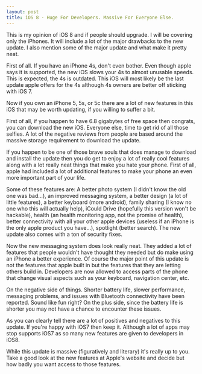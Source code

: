 ```yaml
---
layout: post
title: iOS 8 - Huge For Developers. Massive For Everyone Else.
---
```


This is my opinion of iOS 8 and if people should upgrade. 
I will be covering only the iPhones. It will include a lot 
of the major drawbacks to the new update. I also mention some 
of the major update and what make it pretty neat.

First of all. If you have an iPhone 4s, don't even bother. Even 
though apple says it is supported, the new iOS slows your 4s to 
almost unusable speeds. This is expected, the 4s is outdated. This 
iOS will most likely be the last update apple offers for the 4s 
although 4s owners are better off sticking with iOS 7.

Now if you own an iPhone 5, 5s, or 5c there are a lot of new 
features in this iOS that may be worth updating, if you willing 
to suffer a bit.

First of all, if you happen to have 6.8 gigabytes of free space 
then congrats, you can download the new iOS. Everyone else, time 
to get rid of all those selfies. A lot of the negative reviews 
from people are based around the massive storage requirement to 
download the update.

If you happen to be one of those brave souls that does manage to 
download and install the update then you do get to enjoy a lot of 
really cool features along with a lot really neat things that make 
you hate your phone. First of all, apple had included a lot of 
additional features to make your phone an even more important part 
of your life. 

Some of these features are: A better photo system (I didn't know 
the old one was bad...), an improved messaging system, a better design 
(a lot of little features), a better keyboard (more android), family 
sharing (I know no one who this will actually help), iCould Drive 
(hopefully this version won't be hackable), health (an health monitoring 
app, not the promise of health), better connectivity with all your other 
apple devices (useless if an iPhone is the only apple product you have...), 
spotlight (better search). The new update also comes with a ton of security 
fixes.

Now the new messaging system does look really neat. They added a lot of 
features that people wouldn't have thought they needed but do make 
using an iPhone a better experience. Of course the major point of 
this update is not the features that apple built in but the features 
that they are letting others build in. Developers are now allowed 
to access parts of the phone that change visual aspects such as 
your keyboard, navigation center, etc.

On the negative side of things. Shorter battery life, slower performance, 
messaging problems, and issues with Bluetooth connectivity have 
been reported. Sound like fun right? On the plus side, since 
the battery life is shorter you may not have a chance to 
encounter these issues.

As you can clearly tell there are a lot of positives and 
negatives to this update. If you're happy with iOS7 then 
keep it. Although a lot of apps may stop supports iOS7 as 
so many new features are given to developers in iOS8.

While this update is massive (figuratively and literary) 
it's really up to you. Take a good look at the new features 
at Apple's website and decide but how badly you want access 
to those features.